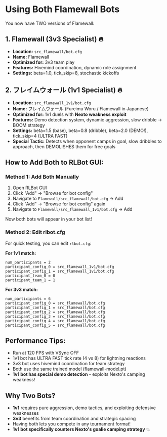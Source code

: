 # Using Both Flamewall Bots

You now have TWO versions of Flamewall:

## 1. **Flamewall** (3v3 Specialist) 🔥
- **Location:** `src_flamewall/bot.cfg`
- **Name:** Flamewall
- **Optimized for:** 3v3 team play
- **Features:** Hivemind coordination, dynamic role assignment
- **Settings:** beta=1.0, tick_skip=8, stochastic kickoffs

## 2. **フレイムウォール** (1v1 Specialist) 🔥
- **Location:** `src_flamewall_1v1/bot.cfg`
- **Name:** フレイムウォール (Fureimu Wōru / Flamewall in Japanese)
- **Optimized for:** 1v1 duels with **Nexto weakness exploit**
- **Features:** Demo detection system, dynamic aggression, slow dribble → BOOM strategy
- **Settings:** beta=1.5 (base), beta=0.8 (dribble), beta=2.0 (DEMO!), tick_skip=4 (ULTRA FAST)
- **Special Tactic:** Detects when opponent camps in goal, slow dribbles to approach, then DEMOLISHES them for free goals

## How to Add Both to RLBot GUI:

### Method 1: Add Both Manually
1. Open RLBot GUI
2. Click "Add" → "Browse for bot config"
3. Navigate to `Flamewall/src_flamewall/bot.cfg` → Add
4. Click "Add" → "Browse for bot config" again
5. Navigate to `Flamewall/src_flamewall_1v1/bot.cfg` → Add

Now both bots will appear in your bot list!

### Method 2: Edit rlbot.cfg
For quick testing, you can edit `rlbot.cfg`:

**For 1v1 match:**
```
num_participants = 2
participant_config_0 = src_flamewall_1v1/bot.cfg
participant_config_1 = src_flamewall_1v1/bot.cfg
participant_team_0 = 0
participant_team_1 = 1
```

**For 3v3 match:**
```
num_participants = 6
participant_config_0 = src_flamewall/bot.cfg
participant_config_1 = src_flamewall/bot.cfg
participant_config_2 = src_flamewall/bot.cfg
participant_config_3 = src_flamewall/bot.cfg
participant_config_4 = src_flamewall/bot.cfg
participant_config_5 = src_flamewall/bot.cfg
```

## Performance Tips:
- Run at 120 FPS with VSync OFF
- 1v1 bot has ULTRA FAST tick rate (4 vs 8) for lightning reactions
- 3v3 bot uses hivemind coordination for team strategy
- Both use the same trained model (flamewall-model.pt)
- **1v1 bot has special demo detection** - exploits Nexto's camping weakness!

## Why Two Bots?
- **1v1** requires pure aggression, demo tactics, and exploiting defensive weaknesses
- **3v3** benefits from team coordination and strategic spacing
- Having both lets you compete in any tournament format!
- **1v1 bot specifically counters Nexto's goalie camping strategy** 💥
